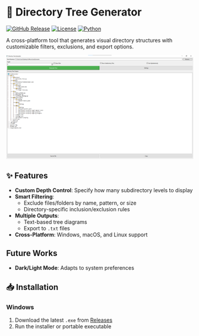 # 🌳 Directory Tree Generator

[![GitHub Release](https://img.shields.io/github/v/release/Arthur-001/Directory-Tree-Generator?include_prereleases)](https://github.com/Arthur-001/Directory-Tree-Generator/releases)
[![License](https://img.shields.io/badge/license-Apache2.0-blue.svg)](LICENSE)
[![Python](https://img.shields.io/badge/python-3.13.2-blue)](https://www.python.org/)

A cross-platform tool that generates visual directory structures with customizable filters, exclusions, and export options.

![Screenshot](docs/andsfs.png) <!-- Add a screenshot in /docs folder -->

## ✨ Features

- **Custom Depth Control**: Specify how many subdirectory levels to display
- **Smart Filtering**:
  - Exclude files/folders by name, pattern, or size
  - Directory-specific inclusion/exclusion rules
- **Multiple Outputs**:
  - Text-based tree diagrams
  - Export to `.txt` files
- **Cross-Platform**: Windows, macOS, and Linux support


## Future Works
- **Dark/Light Mode**: Adapts to system preferences

## 📥 Installation

### Windows
1. Download the latest `.exe` from [Releases](https://github.com/yourusername/directory-tree-generator/releases)
2. Run the installer or portable executable
